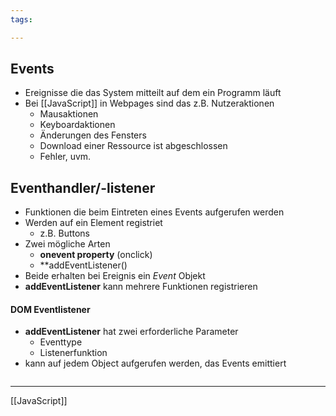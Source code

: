 ```yaml
---
tags:

---
```


## Events
- Ereignisse die das System mitteilt auf dem ein Programm läuft
- Bei [[JavaScript]] in Webpages sind das z.B. Nutzeraktionen
	- Mausaktionen
	- Keyboardaktionen
	- Änderungen des Fensters
	- Download einer Ressource ist abgeschlossen
	- Fehler, uvm.
## Eventhandler/-listener
- Funktionen die beim Eintreten eines Events aufgerufen werden
- Werden auf ein Element registriet
	- z.B. Buttons
- Zwei mögliche Arten
	- **onevent property** (onclick)
	- **addEventListener()
- Beide erhalten bei Ereignis ein *Event* Objekt
- **addEventListener** kann mehrere Funktionen registrieren

#### DOM Eventlistener
- **addEventListener** hat zwei erforderliche Parameter
	- Eventtype
	- Listenerfunktion
- kann auf jedem Object aufgerufen werden, das Events emittiert
```
```

---
[[JavaScript]]